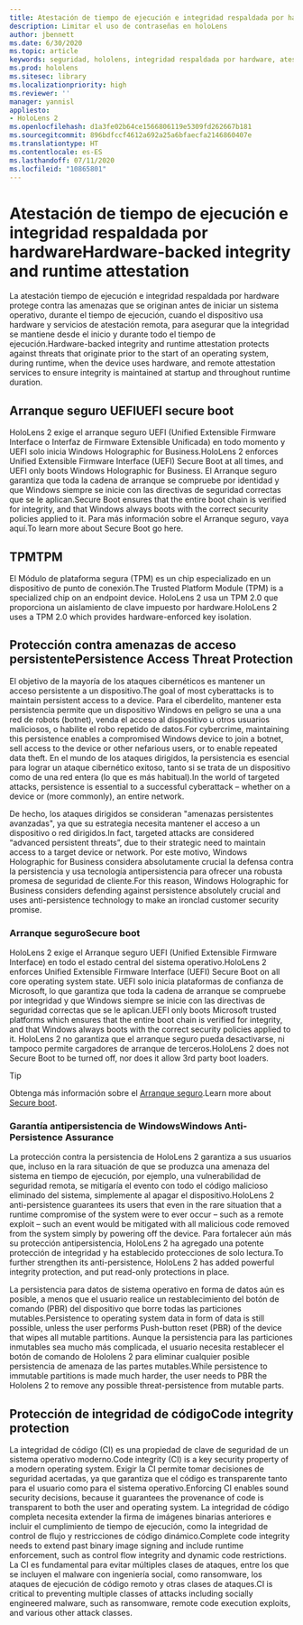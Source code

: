 ```yaml
---
title: Atestación de tiempo de ejecución e integridad respaldada por hardware
description: Limitar el uso de contraseñas en holoLens
author: jbennett
ms.date: 6/30/2020
ms.topic: article
keywords: seguridad, hololens, integridad respaldada por hardware, atestación de tiempo de ejecución, UEFI, arranque seguro UEFI, arranque seguro, TPM, protección contra amenazas, garantía antipersistencia de Windows, integridad de código, protección de código,
ms.prod: hololens
ms.sitesec: library
ms.localizationpriority: high
ms.reviewer: ''
manager: yannisl
appliesto:
- HoloLens 2
ms.openlocfilehash: d1a3fe02b64ce1566806119e5309fd262667b181
ms.sourcegitcommit: 896bdfccf4612a692a25a6bfaecfa2146860407e
ms.translationtype: HT
ms.contentlocale: es-ES
ms.lasthandoff: 07/11/2020
ms.locfileid: "10865801"
---
```

# <span data-ttu-id="39381-104">Atestación de tiempo de ejecución e integridad respaldada por hardware</span><span class="sxs-lookup"><span data-stu-id="39381-104">Hardware-backed integrity and runtime attestation</span></span>

<span data-ttu-id="39381-105">La atestación tiempo de ejecución e integridad respaldada por hardware protege contra las amenazas que se originan antes de iniciar un sistema operativo, durante el tiempo de ejecución, cuando el dispositivo usa hardware y servicios de atestación remota, para asegurar que la integridad se mantiene desde el inicio y durante todo el tiempo de ejecución.</span><span class="sxs-lookup"><span data-stu-id="39381-105">Hardware-backed integrity and runtime attestation protects against threats that originate prior to the start of an operating system, during runtime, when the device uses hardware, and remote attestation services to ensure integrity is maintained at startup and throughout runtime duration.</span></span>

## <span data-ttu-id="39381-106">Arranque seguro UEFI</span><span class="sxs-lookup"><span data-stu-id="39381-106">UEFI secure boot</span></span>

<span data-ttu-id="39381-107">HoloLens 2 exige el arranque seguro UEFI (Unified Extensible Firmware Interface o Interfaz de Firmware Extensible Unificada) en todo momento y UEFI solo inicia Windows Holographic for Business.</span><span class="sxs-lookup"><span data-stu-id="39381-107">HoloLens 2 enforces Unified Extensible Firmware Interface (UEFI) Secure Boot at all times, and UEFI only boots Windows Holographic for Business.</span></span>
<span data-ttu-id="39381-108">El Arranque seguro garantiza que toda la cadena de arranque se compruebe por identidad y que Windows siempre se inicie con las directivas de seguridad correctas que se le aplican.</span><span class="sxs-lookup"><span data-stu-id="39381-108">Secure Boot ensures that the entire boot chain is verified for integrity, and that Windows always boots with the correct security policies applied to it.</span></span> <span data-ttu-id="39381-109">Para más información sobre el Arranque seguro, vaya aquí.</span><span class="sxs-lookup"><span data-stu-id="39381-109">To learn more about Secure Boot go here.</span></span>

## <span data-ttu-id="39381-110">TPM</span><span class="sxs-lookup"><span data-stu-id="39381-110">TPM</span></span>

<span data-ttu-id="39381-111">El Módulo de plataforma segura (TPM) es un chip especializado en un dispositivo de punto de conexión.</span><span class="sxs-lookup"><span data-stu-id="39381-111">The Trusted Platform Module (TPM) is a specialized chip on an endpoint device.</span></span> <span data-ttu-id="39381-112">HoloLens 2 usa un TPM 2.0 que proporciona un aislamiento de clave impuesto por hardware.</span><span class="sxs-lookup"><span data-stu-id="39381-112">HoloLens 2 uses a TPM 2.0 which provides hardware-enforced key isolation.</span></span>

## <span data-ttu-id="39381-113">Protección contra amenazas de acceso persistente</span><span class="sxs-lookup"><span data-stu-id="39381-113">Persistence Access Threat Protection</span></span>

<span data-ttu-id="39381-114">El objetivo de la mayoría de los ataques cibernéticos es mantener un acceso persistente a un dispositivo.</span><span class="sxs-lookup"><span data-stu-id="39381-114">The goal of most cyberattacks is to maintain persistent access to a device.</span></span> <span data-ttu-id="39381-115">Para el ciberdelito, mantener esta persistencia permite que un dispositivo Windows en peligro se una a una red de robots (botnet), venda el acceso al dispositivo u otros usuarios maliciosos, o habilite el robo repetido de datos.</span><span class="sxs-lookup"><span data-stu-id="39381-115">For cybercrime, maintaining this persistence enables a compromised Windows device to join a botnet, sell access to the device or other nefarious users, or to enable repeated data theft.</span></span> <span data-ttu-id="39381-116">En el mundo de los ataques dirigidos, la persistencia es esencial para lograr un ataque cibernético exitoso, tanto si se trata de un dispositivo como de una red entera (lo que es más habitual).</span><span class="sxs-lookup"><span data-stu-id="39381-116">In the world of targeted attacks, persistence is essential to a successful cyberattack – whether on a device or (more commonly), an entire network.</span></span>  

<span data-ttu-id="39381-117">De hecho, los ataques dirigidos se consideran "amenazas persistentes avanzadas", ya que su estrategia necesita mantener el acceso a un dispositivo o red dirigidos.</span><span class="sxs-lookup"><span data-stu-id="39381-117">In fact, targeted attacks are considered “advanced persistent threats”, due to their strategic need to maintain access to a target device or network.</span></span> <span data-ttu-id="39381-118">Por este motivo, Windows Holographic for Business considera absolutamente crucial la defensa contra la persistencia y usa tecnología antipersistencia para ofrecer una robusta promesa de seguridad de cliente.</span><span class="sxs-lookup"><span data-stu-id="39381-118">For this reason, Windows Holographic for Business considers defending against persistence absolutely crucial and uses anti-persistence technology to make an ironclad customer security promise.</span></span>

### <span data-ttu-id="39381-119">Arranque seguro</span><span class="sxs-lookup"><span data-stu-id="39381-119">Secure boot</span></span> 

<span data-ttu-id="39381-120">HoloLens 2 exige el Arranque seguro UEFI (Unified Extensible Firmware Interface) en todo el estado central del sistema operativo.</span><span class="sxs-lookup"><span data-stu-id="39381-120">HoloLens 2 enforces Unified Extensible Firmware Interface (UEFI) Secure Boot on all core operating system state.</span></span> <span data-ttu-id="39381-121">UEFI solo inicia plataformas de confianza de Microsoft, lo que garantiza que toda la cadena de arranque se compruebe por integridad y que Windows siempre se inicie con las directivas de seguridad correctas que se le aplican.</span><span class="sxs-lookup"><span data-stu-id="39381-121">UEFI only boots Microsoft trusted platforms which ensures that the entire boot chain is verified for integrity, and that Windows always boots with the correct security policies applied to it.</span></span> <span data-ttu-id="39381-122">HoloLens 2 no garantiza que el arranque seguro pueda desactivarse, ni tampoco permite cargadores de arranque de terceros.</span><span class="sxs-lookup"><span data-stu-id="39381-122">HoloLens 2 does not Secure Boot to be turned off, nor does it allow 3rd party boot loaders.</span></span>

> [!Tip]
> <span data-ttu-id="39381-123">Obtenga más información sobre el [Arranque seguro](https://docs.microsoft.com/windows-hardware/design/device-experiences/oem-secure-boot).</span><span class="sxs-lookup"><span data-stu-id="39381-123">Learn more about [Secure boot](https://docs.microsoft.com/windows-hardware/design/device-experiences/oem-secure-boot).</span></span>

### <span data-ttu-id="39381-124">Garantía antipersistencia de Windows</span><span class="sxs-lookup"><span data-stu-id="39381-124">Windows Anti-Persistence Assurance</span></span>

<span data-ttu-id="39381-125">La protección contra la persistencia de HoloLens 2 garantiza a sus usuarios que, incluso en la rara situación de que se produzca una amenaza del sistema en tiempo de ejecución, por ejemplo, una vulnerabilidad de seguridad remota, se mitigaría el evento con todo el código malicioso eliminado del sistema, simplemente al apagar el dispositivo.</span><span class="sxs-lookup"><span data-stu-id="39381-125">HoloLens 2 anti-persistence guarantees its users that even in the rare situation that a runtime compromise of the system were to ever occur – such as a remote exploit – such an event would be mitigated with all malicious code removed from the system simply by powering off the device.</span></span> <span data-ttu-id="39381-126">Para fortalecer aún más su protección antipersistencia, HoloLens 2 ha agregado una potente protección de integridad y ha establecido protecciones de solo lectura.</span><span class="sxs-lookup"><span data-stu-id="39381-126">To further strengthen its anti-persistence, HoloLens 2 has added powerful integrity protection, and put read-only protections in place.</span></span>

<span data-ttu-id="39381-127">La persistencia para datos de sistema operativo en forma de datos aún es posible, a menos que el usuario realice un restablecimiento del botón de comando (PBR) del dispositivo que borre todas las particiones mutables.</span><span class="sxs-lookup"><span data-stu-id="39381-127">Persistence to operating system data in form of data is still possible, unless the user performs Push-button reset (PBR) of the device that wipes all mutable partitions.</span></span> <span data-ttu-id="39381-128">Aunque la persistencia para las particiones inmutables sea mucho más complicada, el usuario necesita restablecer el botón de comando de Hololens 2 para eliminar cualquier posible persistencia de amenaza de las partes mutables.</span><span class="sxs-lookup"><span data-stu-id="39381-128">While persistence to immutable partitions is made much harder, the user needs to PBR the Hololens 2 to remove any possible threat-persistence from mutable parts.</span></span>

## <span data-ttu-id="39381-129">Protección de integridad de código</span><span class="sxs-lookup"><span data-stu-id="39381-129">Code integrity protection</span></span> 

<span data-ttu-id="39381-130">La integridad de código (CI) es una propiedad de clave de seguridad de un sistema operativo moderno.</span><span class="sxs-lookup"><span data-stu-id="39381-130">Code integrity (CI) is a key security property of a modern operating system.</span></span> <span data-ttu-id="39381-131">Exigir la CI permite tomar decisiones de seguridad acertadas, ya que garantiza que el código es transparente tanto para el usuario como para el sistema operativo.</span><span class="sxs-lookup"><span data-stu-id="39381-131">Enforcing CI enables sound security decisions, because it guarantees the provenance of code is transparent to both the user and operating system.</span></span> <span data-ttu-id="39381-132">La integridad de código completa necesita extender la firma de imágenes binarias anteriores e incluir el cumplimiento de tiempo de ejecución, como la integridad de control de flujo y restricciones de código dinámico.</span><span class="sxs-lookup"><span data-stu-id="39381-132">Complete code integrity needs to extend past binary image signing and include runtime enforcement, such as control flow integrity and dynamic code restrictions.</span></span> <span data-ttu-id="39381-133">La CI es fundamental para evitar múltiples clases de ataques, entre los que se incluyen el malware con ingeniería social, como ransomware, los ataques de ejecución de código remoto y otras clases de ataques.</span><span class="sxs-lookup"><span data-stu-id="39381-133">CI is critical to preventing multiple classes of attacks including socially engineered malware, such as ransomware, remote code execution exploits, and various other attack classes.</span></span>
